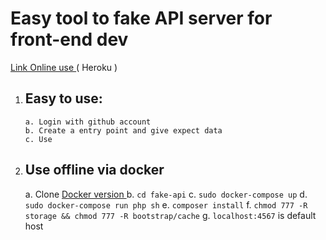 
#  Easy tool to fake API server for front-end dev 

  [Link Online use ](http://apifake.herokuapp.com)  ( Heroku )

 1. ## Easy to use:
        a. Login with github account 
        b. Create a entry point and give expect data
        c. Use
       
  2. ## Use offline via docker
	  a. Clone  [Docker version ](https://github.com/letieu/fake-api)
	  b. `cd fake-api`
      c.  `sudo docker-compose up`
      d. `sudo docker-compose run php sh`
      e. `composer install`
      f. `chmod 777 -R storage &&
      chmod 777 -R bootstrap/cache`
      g. `localhost:4567`  is default host        
